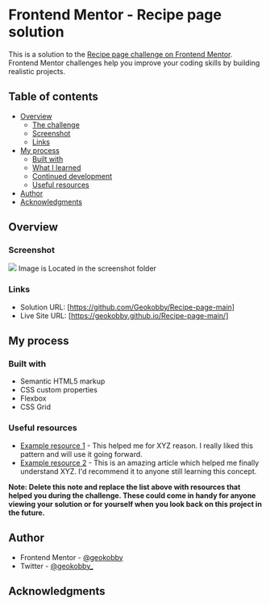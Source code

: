 # Frontend Mentor - Recipe page solution

This is a solution to the [Recipe page challenge on Frontend Mentor](https://www.frontendmentor.io/challenges/recipe-page-KiTsR8QQKm). Frontend Mentor challenges help you improve your coding skills by building realistic projects. 

## Table of contents

- [Overview](#overview)
  - [The challenge](#the-challenge)
  - [Screenshot](#screenshot)
  - [Links](#links)
- [My process](#my-process)
  - [Built with](#built-with)
  - [What I learned](#what-i-learned)
  - [Continued development](#continued-development)
  - [Useful resources](#useful-resources)
- [Author](#author)
- [Acknowledgments](#acknowledgments)



## Overview

### Screenshot

![](./screenshot.jpg)
Image is Located in the screenshot folder 

### Links

- Solution URL: [https://github.com/Geokobby/Recipe-page-main]
- Live Site URL: [https://geokobby.github.io/Recipe-page-main/]

## My process

### Built with

- Semantic HTML5 markup
- CSS custom properties
- Flexbox
- CSS Grid







### Useful resources

- [Example resource 1](https://www.example.com) - This helped me for XYZ reason. I really liked this pattern and will use it going forward.
- [Example resource 2](https://www.example.com) - This is an amazing article which helped me finally understand XYZ. I'd recommend it to anyone still learning this concept.

**Note: Delete this note and replace the list above with resources that helped you during the challenge. These could come in handy for anyone viewing your solution or for yourself when you look back on this project in the future.**

## Author


- Frontend Mentor - [@geokobby](https://www.frontendmentor.io/profile/Geokobby)
- Twitter - [@geokobby_](https://twitter.com/Geokobby_)



## Acknowledgments


